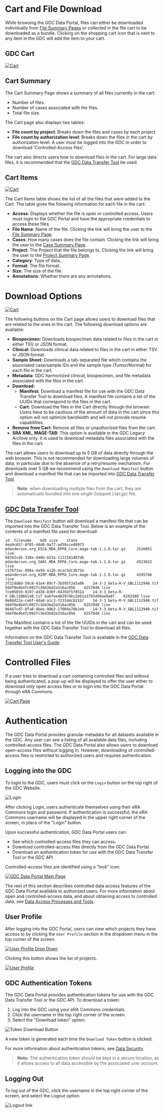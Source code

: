 # Cart and File Download

While browsing the GDC Data Portal, files can either be downloaded individually from [File Summary Pages](Repository.md#file-summary-page) or collected in the file cart to be downloaded as a bundle.  Clicking on the shopping cart icon that is next to any item in the GDC will add the item to your cart.

## GDC Cart

[![Cart](images/cart-overview_v2.png)](images/cart-overview_v2.png "Click to see the full image.")

## Cart Summary

The Cart Summary Page shows a summary of all files currently in the cart:

* Number of files.
* Number of cases associated with the files.
* Total file size.

The Cart page also displays two tables:

* __File count by project__: Breaks down the files and cases by each project.
* __File count by authorization level__: Breaks down the files in the cart by authorization level.  A user must be logged into the GDC in order to download 'Controlled-Access files'.

The cart also directs users how to download files in the cart.  For large data files, it is recommended that the [GDC Data Transfer Tool](https://gdc.cancer.gov/access-data/gdc-data-transfer-tool) be used.

## Cart Items

[![Cart](images/gdc-cart-items_v2.png)](images/gdc-cart-items_v2.png "Click to see the full image.")

The Cart Items table shows the list of all the files that were added to the Cart.  The table gives the folowing information for each file in the cart:

* __Access__: Displays whether the file is open or controlled access.  Users must login to the GDC Portal and have the appropriate credentials to access these files.
* __File Name__: Name of the file.  Clicking the link will bring the user to the [File Summary Page](#file-summary-page).
* __Cases__: How many cases does the file contain.  Clicking the link will bring the user to the [Case Summary Page](Exploration.md#case-summary-page).
* __Project__: The Project that the file belongs to.  Clicking the link will bring the user to the [Project Summary Page](Projects.md#project-summary-page).
* __Category__: Type of data.
* __Format__: The file format.
* __Size__: The size of the file.
* __Annotations__: Whether there are any annotations.

# Download Options

[![Cart](images/gdc-download-options_v2.png)](images/gdc-download-options_v2.png "Click to see the full image.")

The following buttons on the Cart page allows users to download files that are related to the ones in the cart.  The following download options are available:

* __Biospecimen:__ Downloads biospecimen data related to files in the cart in either TSV or JSON format.
* __Clinical:__ Downloads clinical data related to files in the cart in either TSV or JSON format.
* __Sample Sheet:__ Downloads a tab-separated file which contains the associated case/sample IDs and the sample type (Tumor/Normal) for each file in the cart.
* __Metadata:__ GDC harmonized clinical, biospecimen, and file metadata associated with the files in the cart.
* __Download:__
    * __Manifest:__ Download a manifest file for use with the GDC Data Transfer Tool to download files.  A manifest file contains a list of the UUIDs that correspond to the files in the cart.
    * __Cart:__ Download the files in the Cart directly through the browser. Users have to be cautious of the amount of data in the cart since this option will not optimize bandwidth and will not provide resume capabilities.
* __Remove from Cart:__ Remove all files or unauthorized files from the cart.
* __SRA XML, MAGE-TAB:__ This option is available in the GDC Legacy Archive only. It is used to download metadata files associated with the files in the cart.

The cart allows users to download up to 5 GB of data directly through the web browser. This is not recommended for downloading large volumes of data, in particular due to the absence of a retry/resume mechanism. For downloads over 5 GB we recommend using the `Download Manifest` button and download a manifest file that can be imported into [GDC Data Transfer Tool](https://docs.gdc.cancer.gov/Data_Transfer_Tool/Users_Guide/Getting_Started/).

>__Note__: when downloading multiple files from the cart, they are automatically bundled into one single Gzipped (.tar.gz) file.

## [GDC Data Transfer Tool](https://gdc.cancer.gov/access-data/gdc-data-transfer-tool)

The `Download Manifest` button will download a manifest file that can be imported into the GDC Data Transfer Tool.   Below is an example of the contents of a manifest file used for download:

```manifest
id	filename	md5	size	state
4ea9c657-8f85-44d0-9a77-ad59cced8973	mdanderson.org_ESCA.MDA_RPPA_Core.mage-tab.1.1.0.tar.gz		2516051	live
b8342cd5-330e-440b-b53a-1112341d87db	mdanderson.org_SARC.MDA_RPPA_Core.mage-tab.1.1.0.tar.gz		4523632	live
c57673ac-998a-4a50-a12b-4cac5dc3b72e	mdanderson.org_KIRP.MDA_RPPA_Core.mage-tab.1.2.0.tar.gz		4195746	live
3f22dd8d-59c8-43a4-89cf-3b595f2e5a06	14-3-3_beta-R-V_GBL1112940.tif	56df0e4b4fc092fc3643bd2e316ac05b	6257840	live
7ce05059-9197-4d38-830f-04356f5f851a	14-3-3_beta-R-V_GBL11066140.tif	6abfee483974bc2e61a37b5499ae9a07	6261580	live
8e00d22a-ca6f-4da8-a1c3-f23144cb21b7	14-3-3_beta-R-V_GBL1112940.tif	56df0e4b4fc092fc3643bd2e316ac05b	6257840	live
96487cd7-8fa8-4bee-9863-17004a70b2e9	14-3-3_beta-R-V_GBL1112940.tif	56df0e4b4fc092fc3643bd2e316ac05b	6257840	live
```

The Manifest contains a list of the file UUIDs in the cart and can be used together with the GDC Data Transfer Tool to download all files.

Information on the GDC Data Transfer Tool is available in the [GDC Data Transfer Tool User's Guide](../../Data_Transfer_Tool/Users_Guide/Getting_Started.md).

# Controlled Files

If a user tries to download a cart containing controlled files and without being authenticated, a pop-up will be displayed to offer the user either to download only open access files or to login into the GDC Data Portal through eRA Commons. 

[![Cart Page](images/gdc-data-portal-download-cart.png)](images/gdc-data-portal-download-cart.png "Click to see the full image.")

# Authentication

The GDC Data Portal provides granular metadata for all datasets available in the GDC. Any user can see a listing of all available data files, including controlled-access files. The GDC Data Portal also allows users to download open-access files without logging in. However, downloading of controlled-access files is restricted to authorized users and requires authentication.

## Logging into the GDC

To login to the GDC, users must click on the `Login` button on the top right of the GDC Website.

![Login](images/gdc-login.png)

After clicking Login, users authenticate themselves using their eRA Commons login and password.  If authentication is successful, the eRA Commons username will be displayed in the upper right corner of the screen, in place of the "Login" button.

Upon successful authentication, GDC Data Portal users can:

- See which controlled-access files they can access.
- Download controlled-access files directly from the GDC Data Portal.
- Download an authentication token for use with the GDC Data Transfer Tool or the GDC API.

Controlled-access files are identified using a "lock" icon:

[![GDC Data Portal Main Page](images/gdc-data-portal-controlled-files.png)](images/gdc-data-portal-controlled-files.png "Click to see the full image.")

The rest of this section describes controlled data access features of the GDC Data Portal available to authorized users. For more information about open and controlled-access data, and about obtaining access to controlled data, see [Data Access Processes and Tools](https://gdc.cancer.gov/access-data/data-access-processes-and-tools).

## User Profile

After logging into the GDC Portal, users can view which projects they have access to by clicking the `User Profile` section in the dropdown menu in the top corner of the screen.

[![User Profile Drop Down](images/gdc-user-profile-dropdown.png)](images/gdc-user-profile-dropdown.png "Click to see the full image.")

Clicking this button shows the list of projects.

[![User Profile](images/gdc-user-profile.png)](images/gdc-user-profile.png "Click to see the full image.")

## GDC Authentication Tokens

The GDC Data Portal provides authentication tokens for use with the GDC Data Transfer Tool or the GDC API. To download a token:

1. Log into the GDC using your eRA Commons credentials.
2. Click the username in the top right corner of the screen.
3. Select the "Download token" option.

![Token Download Button](images/gdc-data-portal-token-download.png)

A new token is generated each time the `Download Token` button is clicked.

For more information about authentication tokens, see [Data Security](../../Data/Data_Security/Data_Security.md#authentication-tokens).

>__Note:__ The authentication token should be kept in a secure location, as it allows access to all data accessible by the associated user account.

## Logging Out

To log out of the GDC, click the username in the top right corner of the screen, and select the Logout option.

![Logout link](images/gdc-data-portal-token-download.png)
